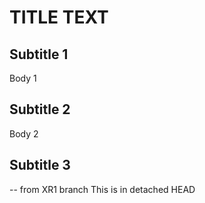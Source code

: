 # TITLE TEXT 
## Subtitle 1
Body 1
## Subtitle 2
Body 2
## Subtitle 3

-- from XR1 branch
This is in detached HEAD
